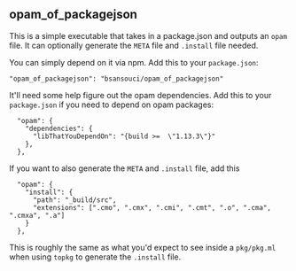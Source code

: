 opam\_of\_packagejson
---

This is a simple executable that takes in a package.json and outputs an `opam` file. It can optionally generate the `META` file and `.install` file needed.

You can simply depend on it via npm. Add this to your `package.json`:
```
"opam_of_packagejson": "bsansouci/opam_of_packagejson"
```

It'll need some help figure out the opam dependencies. Add this to your `package.json` if you need to depend on opam packages:
```
  "opam": {
    "dependencies": {
      "libThatYouDependOn": "{build >=  \"1.13.3\"}"
    },
  },
```

If you want to also generate the `META` and `.install` file, add this
```
  "opam": {
    "install": {
      "path": "_build/src",
      "extensions": [".cmo", ".cmx", ".cmi", ".cmt", ".o", ".cma", ".cmxa", ".a"]
    }
  },
```

This is roughly the same as what you'd expect to see inside a `pkg/pkg.ml` when using `topkg` to generate the `.install` file.
